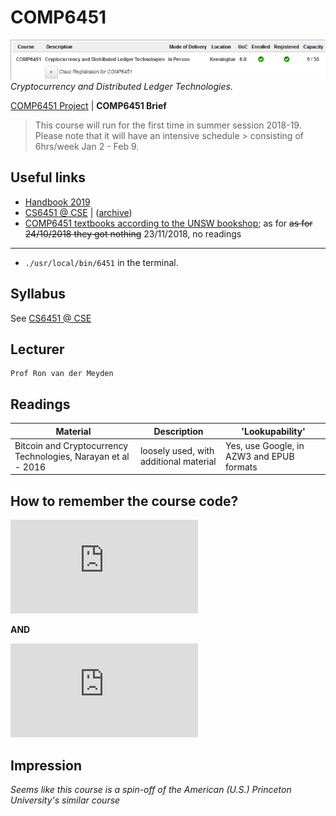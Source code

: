 # COMP6451

![Picture](./misc/myUNSW.png)  
*Cryptocurrency and Distributed Ledger Technologies.*

[COMP6451 Project](./README.md) | **COMP6451 Brief**


> This course will run for the first time in summer session 2018-19. Please note that it will have an intensive schedule > consisting of 6hrs/week Jan 2 - Feb 9. 

## Useful links
* [Handbook 2019](https://www.handbook.unsw.edu.au/undergraduate/courses/2019/COMP6451)
* [CS6451 @ CSE](https://www.cse.unsw.edu.au/~cs6451/) | ([archive](https://web.archive.org/web/20181122183654/https://www.cse.unsw.edu.au/~cs6451/))
* [COMP6451 textbooks according to the UNSW bookshop](https://www.bookshop.unsw.edu.au/subject.cgi?subject1=COMP6451&Submit=Submit+Query); as for ~~as for 24/10/2018 they got nothing~~ 23/11/2018, no readings
---------------------------------------
* `./usr/local/bin/6451` in the terminal.

## Syllabus
See [CS6451 @ CSE](https://www.cse.unsw.edu.au/~cs6451/)


## Lecturer
~~~~
Prof Ron van der Meyden 
~~~~~ 

## Readings
Material | Description | 'Lookupability'
--- | --- | ---
Bitcoin and Cryptocurrency Technologies, Narayan et al - 2016 | loosely used, with additional material | Yes, use Google, in AZW3 and EPUB formats

## How to remember the course code?
![1](https://latex.codecogs.com/gif.latex?COMP%20%286%20-%204%29*%285%20*%201%29)

**AND**

![2](https://latex.codecogs.com/gif.latex?COMP%5Csqrt%7B64%7D&plus;%5Csqrt%7B5-1%7D)

## Impression
*Seems like this course is a spin-off of the American (U.S.) Princeton University's similar course*
